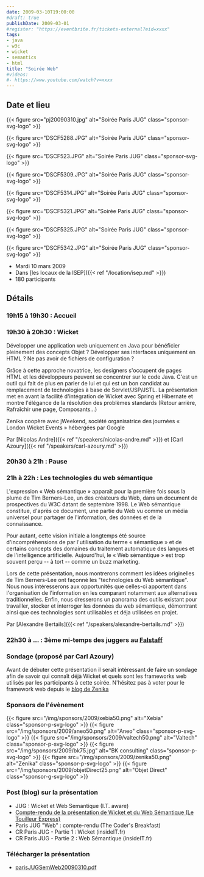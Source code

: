 ```yaml
---
date: 2009-03-10T19:00:00
#draft: true
publishDate: 2009-03-01
#register: "https://eventbrite.fr/tickets-external?eid=xxxx"
tags:
- java
- w3c
- wicket
- semantics
- html
title: "Soirée Web"
#videos: 
#- https://www.youtube.com/watch?v=xxxx
---
```


## Date et lieu



{{< figure src="pj20090310.jpg" alt="Soirée Paris JUG" class="sponsor-svg-logo" >}}

{{< figure src="DSCF5288.JPG" alt="Soirée Paris JUG" class="sponsor-svg-logo" >}}

{{< figure src="DSCF523.JPG" alt="Soirée Paris JUG" class="sponsor-svg-logo" >}}

{{< figure src="DSCF5309.JPG" alt="Soirée Paris JUG" class="sponsor-svg-logo" >}}

{{< figure src="DSCF5314.JPG" alt="Soirée Paris JUG" class="sponsor-svg-logo" >}}

{{< figure src="DSCF5321.JPG" alt="Soirée Paris JUG" class="sponsor-svg-logo" >}}

{{< figure src="DSCF5325.JPG" alt="Soirée Paris JUG" class="sponsor-svg-logo" >}}

{{< figure src="DSCF5342.JPG" alt="Soirée Paris JUG" class="sponsor-svg-logo" >}}


* Mardi 10 mars 2009
* Dans [les locaux de la ISEP]({{< ref "/location/isep.md" >}})
* 180 participants

## Détails

### 19h15 à 19h30 : Accueil

### 19h30 à 20h30 : Wicket

Développer une application web uniquement en Java pour bénéficier pleinement des concepts Objet ? Développer ses interfaces uniquement en HTML ? Ne pas avoir de fichiers de configuration ?

Grâce à cette approche novatrice, les designers s'occupent de pages HTML et les développeurs peuvent se concentrer sur le code Java. C'est un outil qui fait de plus en parler de lui et qui est un bon candidat au remplacement de technologies à base de Servlet/JSP/JSTL. La présentation met en avant la facilité d'intégration de Wicket avec Spring et Hibernate et montre l'élégance de la résolution des problèmes standards (Retour arrière, Rafraîchir une page, Composants...)

Zenika coopère avec jWeekend, société organisatrice des journées « London Wicket Events » hébergées par Google

Par [Nicolas Andre]({{< ref "/speakers/nicolas-andre.md" >}})
et [Carl Azoury]({{< ref "/speakers/carl-azoury.md" >}})

### 20h30 à 21h : Pause

### 21h à 22h :  Les technologies du web sémantique

L'expression « Web sémantique » apparaît pour la première fois sous la plume de Tim Berners-Lee, un des créateurs du Web, dans un document de prospectives du W3C datant de septembre 1998. Le Web sémantique constitue, d'après ce document, une partie du Web vu comme un média universel pour partager de l'information, des données et de la connaissance.

Pour autant, cette vision initiale a longtemps été source d'incompréhensions de par l'utilisation du terme « sémantique » et de certains concepts des domaines du traitement automatique des langues et de l'intelligence artificielle. Aujourd'hui, le « Web sémantique » est trop souvent perçu -- à tort -- comme un buzz marketing.

Lors de cette présentation, nous montrerons comment les idées originelles de Tim Berners-Lee ont façonné les "technologies du Web sémantique". Nous nous intéresserons aux opportunités que celles-ci apportent dans l'organisation de l'information en les comparant notamment aux alternatives traditionnelles. Enfin, nous dresserons un panorama des outils existant pour travailler, stocker et interroger les données du web sémantique, démontrant ainsi que ces technologies sont utilisables et déja utilisées en projet.

Par [Alexandre Bertails]({{< ref "/speakers/alexandre-bertails.md" >}})

### 22h30 à ... : 3ème mi-temps des juggers au [Falstaff](https://goo.gl/maps/NSxajnfvVtjHuggeA)

### Sondage (proposé par Carl Azoury)

Avant de débuter cette présentation il serait intéressant de faire un sondage afin de savoir qui connaît déjà Wicket et quels sont les frameworks web utilisés par les participants à cette soirée. N'hésitez pas à voter pour le framework web depuis le [blog de Zenika](http://blog.zenika.com/)

### Sponsors de l'évènement

{{< figure src="/img/sponsors/2009/xebia50.png" alt="Xebia" class="sponsor-p-svg-logo" >}}
{{< figure src="/img/sponsors/2009/aneo50.png" alt="Aneo" class="sponsor-p-svg-logo" >}}
{{< figure src="/img/sponsors/2009/valtech50.png" alt="Valtech" class="sponsor-p-svg-logo" >}}
{{< figure src="/img/sponsors/2009/bk75.jpg" alt="BK consulting" class="sponsor-p-svg-logo" >}}
{{< figure src="/img/sponsors/2009/zenika50.png" alt="Zenika" class="sponsor-p-svg-logo" >}}
{{< figure src="/img/sponsors/2009/objetDirect25.png" alt="Objet Direct" class="sponsor-g-svg-logo" >}}

### Post (blog) sur la présentation
<!-- broken links have been removed during site migration -->

* JUG : Wicket et Web Semantique (I.T. aware)
* [Compte-rendu de la présentation de Wicket et du Web Sémantique (Le Touilleur Express)](http://www.touilleur-express.fr/2009/03/11/compte-rendu-de-la-presentation-de-wicket-et-du-web-semantique/)
* Paris JUG "Web" : compte-rendu (The Coder's Breakfast)
* CR Paris JUG - Partie 1 : Wicket (insideIT.fr)
* CR Paris JUG - Partie 2 : Web Sémantique (insideIT.fr)

### Télécharger la présentation

* [parisJUGSemWeb20090310.pdf](parisJUGSemWeb20090310.pdf)
